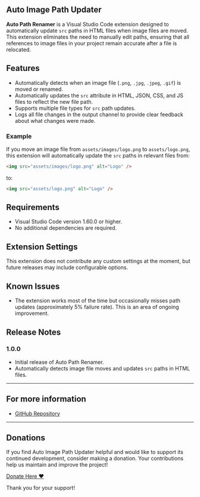 ## Auto Image Path Updater

**Auto Path Renamer** is a Visual Studio Code extension designed to automatically update `src` paths in HTML files when image files are moved. This extension eliminates the need to manually edit paths, ensuring that all references to image files in your project remain accurate after a file is relocated.

## Features

- Automatically detects when an image file (`.png`, `.jpg`, `.jpeg`, `.gif`) is moved or renamed.
- Automatically updates the `src` attribute in HTML, JSON, CSS, and JS files to reflect the new file path.
- Supports multiple file types for `src` path updates.
- Logs all file changes in the output channel to provide clear feedback about what changes were made.

### Example

If you move an image file from `assets/images/logo.png` to `assets/logo.png`, this extension will automatically update the `src` paths in relevant files from:

```html
<img src="assets/images/logo.png" alt="Logo" />
```

to:

```html
<img src="assets/logo.png" alt="Logo" />
```

## Requirements

- Visual Studio Code version 1.60.0 or higher.
- No additional dependencies are required.

## Extension Settings

This extension does not contribute any custom settings at the moment, but future releases may include configurable options.

## Known Issues

- The extension works most of the time but occasionally misses path updates (approximately 5% failure rate). This is an area of ongoing improvement.

## Release Notes

### 1.0.0

- Initial release of Auto Path Renamer.
- Automatically detects image file moves and updates `src` paths in HTML files.

---

## For more information

- [GitHub Repository](https://github.com/DeepakCSGO23/Auto-Image-Path-Updater-VSCode-Extension)

---

## Donations

If you find Auto Image Path Updater helpful and would like to support its continued development, consider making a donation. Your contributions help us maintain and improve the project!

[Donate Here ❤️](https://buymeacoffee.com/deepakkn)

Thank you for your support!
